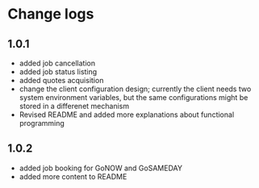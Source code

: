 # Change logs

## 1.0.1

- added job cancellation
- added job status listing
- added quotes acquisition
- change the client configuration design; currently the client needs two system environment variables, but the same configurations might be stored in a differenet mechanism
- Revised README and added more explanations about functional programming

## 1.0.2

- added job booking for GoNOW and GoSAMEDAY
- added more content to README
